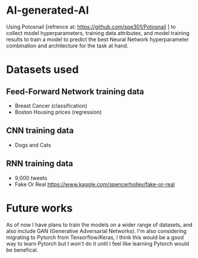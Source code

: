 # AI-generated-AI
Using Potosnail [refrence at: https://github.com/spe301/Potosnail ] to collect model hyperparameters, training data attributes, and model training results to train a model to predict the best Neural Network hyperparameter combination and architecture for the task at hand.

# Datasets used

## Feed-Forward Network training data 
* Breast Cancer (classification)
* Boston Housing prices (regression)

## CNN training data
* Dogs and Cats 

## RNN training data
* 9,000 tweets
* Fake Or Real https://www.kaggle.com/spencerholley/fake-or-real

# Future works
As of now I have plans to train the models on a wider range of datasets, and also include GAN (Generative Adversarial Networks). I'm also considering migrating to Pytorch from Tensorflow/Keras, I think this would be a good way to learn Pytorch but I won't do it until I feel like learning Pytorch would be benefical.
